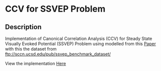 # CCV for SSVEP Problem

## Description

Implementation of Canonical Correlation Analysis (CCV) for Steady State Visually Evoked Potential (SSVEP) Problem using modelled from this [Paper](https://www.ncbi.nlm.nih.gov/pubmed/19494422) with this the dataset from ftp://sccn.ucsd.edu/pub/ssvep_benchmark_dataset/

View the implementation [Here](CCA_for_SSVEP.ipynb)
